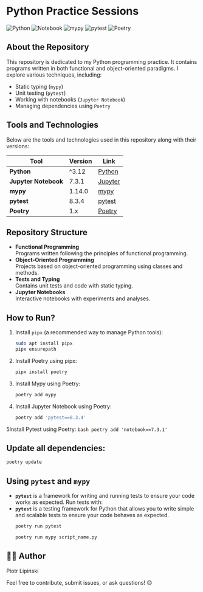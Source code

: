# Python Practice Sessions

![Python](https://img.shields.io/badge/Python-3.12-blue?logo=python&logoColor=white)
![Notebook](https://img.shields.io/badge/Notebook-7.3.1-orange?logo=jupyter&logoColor=white)
![mypy](https://img.shields.io/badge/mypy-1.14.0-blueviolet?logo=mypy&logoColor=white)
![pytest](https://img.shields.io/badge/pytest-8.3.4-yellow?logo=pytest&logoColor=white)
![Poetry](https://img.shields.io/badge/Poetry-1.x-65C2CB?logo=poetry&logoColor=white)

## About the Repository

This repository is dedicated to my Python programming practice. It contains programs written in both functional and object-oriented paradigms. I explore various techniques, including:  

- Static typing (`mypy`)  
- Unit testing (`pytest`)  
- Working with notebooks (`Jupyter Notebook`)  
- Managing dependencies using `Poetry`  

## Tools and Technologies

Below are the tools and technologies used in this repository along with their versions:  

| Tool               | Version | Link                                  |
|--------------------|---------|---------------------------------------|
| **Python**         | ^3.12   | [Python](https://www.python.org/)     |
| **Jupyter Notebook** | 7.3.1 | [Jupyter](https://jupyter.org/)       |
| **mypy**           | 1.14.0  | [mypy](https://mypy-lang.org/)        |
| **pytest**         | 8.3.4   | [pytest](https://pytest.org/)         |
| **Poetry**         | 1.x     | [Poetry](https://python-poetry.org/)  |

## Repository Structure

- **Functional Programming**  
  Programs written following the principles of functional programming.  
- **Object-Oriented Programming**  
  Projects based on object-oriented programming using classes and methods.  
- **Tests and Typing**  
  Contains unit tests and code with static typing.  
- **Jupyter Notebooks**  
  Interactive notebooks with experiments and analyses.  

## How to Run?

1. Install `pipx` (a recommended way to manage Python tools):  
   ```bash
   sudo apt install pipx
   pipx ensurepath

2. Install Poetry using pipx:
    ```bash
    pipx install poetry
    ```

3. Install Mypy using Poetry:
    ```bash
    poetry add mypy
    ```

4. Install Jupyter Notebook using Poetry:
    ```bash
    poetry add 'pytest==8.3.4'
    ```
5Install Pytest using Poetry:
    ```bash
    poetry add 'notebook==7.3.1'
    ```   

## Update all dependencies:
```bash
poetry update
```

## Using `pytest` and `mypy`

- **`pytest`** is a framework for writing and running tests to ensure your code works as expected. Run tests with:
- **`pytest`** is a testing framework for Python that allows you to write simple and scalable tests to ensure your code behaves as expected.
  ```bash
  poetry run pytest
  ```
  ```bash
  poetry run mypy script_name.py
  ```


## 🧑‍💻 Author

Piotr Lipiński

Feel free to contribute, submit issues, or ask questions! 😊

